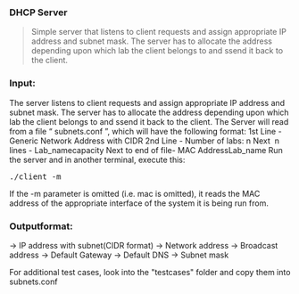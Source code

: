 ### DHCP Server

> Simple server that listens to client requests and assign appropriate IP address and subnet mask. The server has to allocate the address depending upon which lab the client belongs to and ssend it back to the client.

### Input: 
The server listens to client requests and assign appropriate IP address and subnet mask. The server has to allocate the address depending upon which lab the client belongs to and ssend it back to the client.
The Server will read from a file “​ subnets.conf​ ”, which will have the following format:
1st Line - Generic Network Address with CIDR
2nd Line - Number of labs:​ n
Next ​ n ​ lines - Lab_name<colon>capacity
Next to end of file- MAC Address<space>Lab_name
Run the server and in another terminal, execute this:
<pre>
./client -m <mac_address>
</pre>
If the -m parameter is omitted (i.e. mac is omitted), it reads the MAC address of the appropriate interface of the system it is being run from.

### Outputformat:
-> IP address with subnet(CIDR format)
-> Network address
-> Broadcast address
-> Default Gateway
-> Default DNS
-> Subnet mask

For additional test cases, look into the "testcases" folder and copy them into subnets.conf
